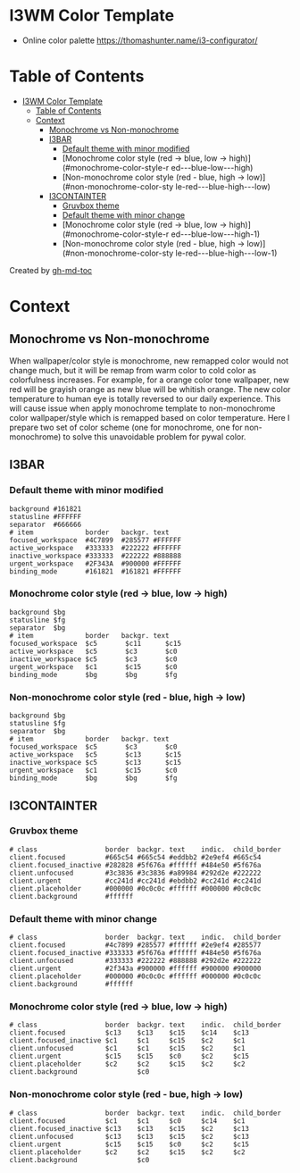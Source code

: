 # I3WM Color Template
- Online color palette https://thomashunter.name/i3-configurator/

Table of Contents
=================

* [I3WM Color Template](#i3wm-color-template)
   * [Table of Contents](#table-of-contents)
   * [Context](#context)
      * [Monochrome vs Non-monochrome](#monochrome-vs-non-monochrome)
      * [I3BAR](#i3bar)
         * [Default theme with minor modified](#default-theme-with-minor-modified)
         * [Monochrome color style (red -&gt; blue, low -&gt; high)](#monochrome-color-style-r
ed---blue-low---high)
         * [Non-monochrome color style (red - blue, high -&gt; low)](#non-monochrome-color-sty
le-red---blue-high---low)
      * [I3CONTAINTER](#i3containter)
         * [Gruvbox theme](#gruvbox-theme)
         * [Default theme with minor change](#default-theme-with-minor-change)
         * [Monochrome color style (red -&gt; blue, low -&gt; high)](#monochrome-color-style-r
ed---blue-low---high-1)
         * [Non-monochrome color style (red - blue, high -&gt; low)](#non-monochrome-color-sty
le-red---blue-high---low-1)

Created by [gh-md-toc](https://github.com/ekalinin/github-markdown-toc)

# Context

## Monochrome vs Non-monochrome
When wallpaper/color style is monochrome, new remapped color would not change much, but
it will be remap from warm color to cold color as colorfulness increases. For example,
for a orange color tone wallpaper, new red will be grayish orange as new blue will be
whitish orange. The new color temperature to human eye is totally reversed to our daily
experience. This will cause issue when apply monochrome template to non-monochrome color
wallpaper/style which is remapped based on color temperature. Here I prepare two set
of color scheme (one for monochrome, one for non-monochrome) to solve this unavoidable
problem for pywal color.

## I3BAR

### Default theme with minor modified
```
background #161821
statusline #FFFFFF
separator  #666666
# item             border   backgr. text
focused_workspace  #4C7899  #285577 #FFFFFF
active_workspace   #333333  #222222 #FFFFFF
inactive_workspace #333333  #222222 #888888
urgent_workspace   #2F343A  #900000 #FFFFFF
binding_mode       #161821  #161821 #FFFFFF
```
### Monochrome color style (red -> blue, low -> high)
```
background $bg
statusline $fg
separator  $bg
# item             border   backgr. text
focused_workspace  $c5       $c11      $c15
active_workspace   $c5       $c3       $c0
inactive_workspace $c5       $c3       $c0
urgent_workspace   $c1       $c15      $c0
binding_mode       $bg       $bg       $fg
```

### Non-monochrome color style (red - blue, high -> low)
```
background $bg
statusline $fg
separator  $bg
# item             border   backgr. text
focused_workspace  $c5       $c3       $c0
active_workspace   $c5       $c13      $c15
inactive_workspace $c5       $c13      $c15
urgent_workspace   $c1       $c15      $c0
binding_mode       $bg       $bg       $fg
```

## I3CONTAINTER

### Gruvbox theme
```
# class                 border  backgr. text    indic.  child_border
client.focused          #665c54 #665c54 #eddbb2 #2e9ef4 #665c54
client.focused_inactive #282828 #5f676a #ffffff #484e50 #5f676a
client.unfocused        #3c3836 #3c3836 #a89984 #292d2e #222222
client.urgent           #cc241d #cc241d #ebdbb2 #cc241d #cc241d
client.placeholder      #000000 #0c0c0c #ffffff #000000 #0c0c0c
client.background       #ffffff
```

### Default theme with minor change
```
# class                 border  backgr. text    indic.  child_border
client.focused          #4c7899 #285577 #ffffff #2e9ef4 #285577
client.focused_inactive #333333 #5f676a #ffffff #484e50 #5f676a
client.unfocused        #333333 #222222 #888888 #292d2e #222222
client.urgent           #2f343a #900000 #ffffff #900000 #900000
client.placeholder      #000000 #0c0c0c #ffffff #000000 #0c0c0c
client.background       #ffffff
```

### Monochrome color style (red -> blue, low -> high)
```
# class                 border  backgr. text    indic.  child_border
client.focused          $c13    $c13    $c15    $c14    $c13
client.focused_inactive $c1     $c1     $c15    $c2     $c1
client.unfocused        $c1     $c1     $c15    $c2     $c1
client.urgent           $c15    $c15    $c0     $c2     $c15
client.placeholder      $c2     $c2     $c15    $c2     $c2
client.background               $c0
```

### Non-monochrome color style (red - bue, high -> low)
```
# class                 border  backgr. text    indic.  child_border
client.focused          $c1     $c1     $c0     $c14    $c1
client.focused_inactive $c13    $c13    $c15    $c2     $c13
client.unfocused        $c13    $c13    $c15    $c2     $c13
client.urgent           $c15    $c15    $c0     $c2     $c15
client.placeholder      $c2     $c2     $c15    $c2     $c2
client.background               $c0
```
